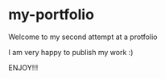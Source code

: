 # my-portfolio

Welcome to my second attempt at a protfolio

I am very happy to publish my work :) 

ENJOY!!!
